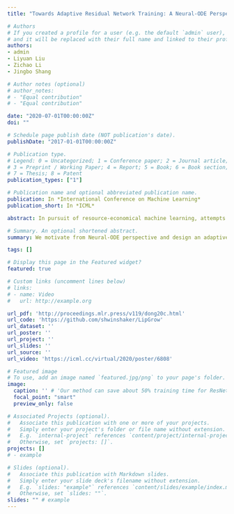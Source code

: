 ```yaml
---
title: "Towards Adaptive Residual Network Training: A Neural-ODE Perspective"

# Authors
# If you created a profile for a user (e.g. the default `admin` user), write the username (folder name) here 
# and it will be replaced with their full name and linked to their profile.
authors:
- admin
- Liyuan Liu
- Zichao Li
- Jingbo Shang

# Author notes (optional)
# author_notes:
# - "Equal contribution"
# - "Equal contribution"

date: "2020-07-01T00:00:00Z"
doi: ""

# Schedule page publish date (NOT publication's date).
publishDate: "2017-01-01T00:00:00Z"

# Publication type.
# Legend: 0 = Uncategorized; 1 = Conference paper; 2 = Journal article;
# 3 = Preprint / Working Paper; 4 = Report; 5 = Book; 6 = Book section;
# 7 = Thesis; 8 = Patent
publication_types: ["1"]

# Publication name and optional abbreviated publication name.
publication: In *International Conference on Machine Learning*
publication_short: In *ICML*

abstract: In pursuit of resource-economical machine learning, attempts have been made to dynamically adjust computation workloads in different training stages, i.e., starting with a shallow network and gradually increasing the model depth (and computation workloads) during training. However, there is neither guarantee nor guidance on designing such network grow, due to the lack of its theoretical underpinnings. In this work, to explore the theory behind, we conduct theoretical analyses from an ordinary differential equation perspective. Specifically, we illustrate the dynamics of network growth and propose a novel performance measure specific to the depth increase. Illuminated by our analyses, we move towards theoretically sound growing operations and schedulers, giving rise to an adaptive training algorithm for residual networks, LipGrow, which automatically increases network depth thus accelerates training. In our experiments, it achieves comparable performance while reducing ∼ 50% of training time.

# Summary. An optional shortened abstract.
summary: We motivate from Neural-ODE perspective and design an adaptive training algorithm for ResNet, which can save ~50% training time.

tags: []

# Display this page in the Featured widget?
featured: true

# Custom links (uncomment lines below)
# links:
# - name: Video
#   url: http://example.org

url_pdf: 'http://proceedings.mlr.press/v119/dong20c.html'
url_code: 'https://github.com/shwinshaker/LipGrow'
url_dataset: ''
url_poster: ''
url_project: ''
url_slides: ''
url_source: ''
url_video: 'https://icml.cc/virtual/2020/poster/6808'

# Featured image
# To use, add an image named `featured.jpg/png` to your page's folder. 
image:
  caption: '' # 'Our method can save about 50% training time for ResNet.'
  focal_point: "smart"
  preview_only: false

# Associated Projects (optional).
#   Associate this publication with one or more of your projects.
#   Simply enter your project's folder or file name without extension.
#   E.g. `internal-project` references `content/project/internal-project/index.md`.
#   Otherwise, set `projects: []`.
projects: []
# - example

# Slides (optional).
#   Associate this publication with Markdown slides.
#   Simply enter your slide deck's filename without extension.
#   E.g. `slides: "example"` references `content/slides/example/index.md`.
#   Otherwise, set `slides: ""`.
slides: "" # example
---
```


<!--
{{% callout note %}}
Click the *Cite* button above to demo the feature to enable visitors to import publication metadata into their reference management software.
{{% /callout %}}

{{% callout note %}}
Create your slides in Markdown - click the *Slides* button to check out the example.
{{% /callout %}}
-->

<!--
Supplementary notes can be added here, including [code, math, and images](https://wowchemy.com/docs/writing-markdown-latex/).
-->
